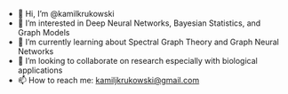 - 👋 Hi, I’m @kamilkrukowski
- 👀 I’m interested in Deep Neural Networks, Bayesian Statistics, and Graph Models
- 🌱 I’m currently learning about Spectral Graph Theory and Graph Neural Networks
- 💞️ I’m looking to collaborate on research especially with biological applications
- 📫 How to reach me: kamiljkrukowski@gmail.com

<!---
kamilkrukowski/kamilkrukowski is a ✨ special ✨ repository because its `README.md` (this file) appears on your GitHub profile.
You can click the Preview link to take a look at your changes.
--->
